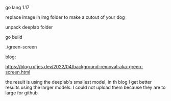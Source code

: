 go lang 1.17

replace image in img folder to make a cutout of your dog

unpack deeplab folder

go build

./green-screen

blog:

https://blog.rutjes.dev/2022/04/background-removal-aka-green-screen.html


the result is using the deeplab's smallest model, in th blog I get better results using the larger models. I could not upload them because they are to large for github
